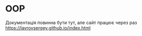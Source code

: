 # OOP
Документація повинна бути тут, але сайт працює через раз 
https://lavrovsergey.github.io/index.html
